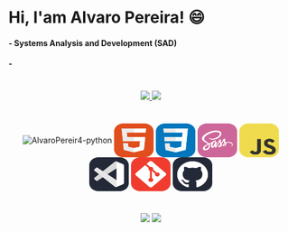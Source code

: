 # Hi, I'am Alvaro Pereira! 😄

#### - Systems Analysis and Development (SAD)
#### -

#

<div align="center">
    <a href="https://github.com/AlvaroPereir4">
    <img height="150em" src="https://github-readme-stats.vercel.app/api?username=AlvaroPereir4&show_icons=true&theme=dark&include_all_commits=true&count_private=true"/>
    <img height="150em" src="https://github-readme-stats.vercel.app/api/top-langs/?username=AlvaroPereir4&layout=compact&langs_count=7&theme=algolia"/>
    </a>
</div>
  
#

<div align="center">
    <img align="center" alt="AlvaroPereir4-python" height="60" width="70" src="https://cdn.jsdelivr.net/gh/devicons/devicon/icons/python/python-original.svg"/>
    <img align="center" alt="AlvaroPereir4-HTML" height="60" width="70" src="https://github.com/tandpfun/skill-icons/blob/main/icons/HTML.svg">
    <img align="center" alt="AlvaroPereir4-CSS" height="60" width="70" src="https://github.com/tandpfun/skill-icons/blob/main/icons/CSS.svg">
    <img align="center" alt="AlvaroPereir4-SASS" height="60" width="70" src="https://github.com/tandpfun/skill-icons/blob/main/icons/Sass.svg">
    <img align="center" alt="AlvaroPereir4-JavaScript" height="60" width="70" src="https://github.com/tandpfun/skill-icons/blob/main/icons/JavaScript.svg">
    <img align="center" alt="AlvaroPereir4-Vs Code" height="60" width="70" src="https://github.com/tandpfun/skill-icons/blob/main/icons/VSCode-Dark.svg">
    <img align="center" alt="AlvaroPereir4-Git" height="60" width="70" src="https://github.com/tandpfun/skill-icons/blob/main/icons/Git.svg">
    <img align="center" alt="AlvaroPereir4-Github" height="60" width="70" src="https://github.com/tandpfun/skill-icons/blob/main/icons/Github-Dark.svg">
</div>
    
#
    
<div align="center">
    <a href="https://www.linkedin.com/in/alvaro-pereira-b5b2a8227/" target="_blank"><img src="https://img.shields.io/badge/linkedin-%230077B5.svg?style=for-the-badge&logo=linkedin&logoColor=white" target="_blank"></a>
    <a href="mailto:devalvper@gmail.com" ><img src="https://img.shields.io/badge/Gmail-D14836?style=for-the-badge&logo=gmail&logoColor=white" target="_blank"></a>
</div>
